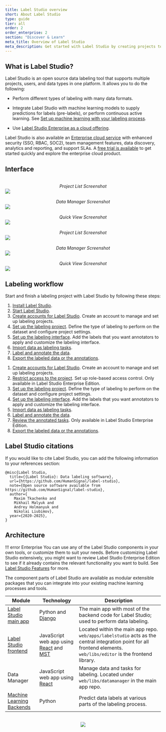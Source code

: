 ```yaml
---
title: Label Studio overview
short: About Label Studio
type: guide
tier: all
order: 2
order_enterprise: 2
section: "Discover & Learn"
meta_title: Overview of Label Studio
meta_description: Get started with Label Studio by creating projects to label and annotate data for machine learning and data science models.
---
```


## What is Label Studio?

Label Studio is an open source data labeling tool that supports multiple projects, users, and data types in one platform. It allows you to do the following:

- Perform different types of labeling with many data formats.

- Integrate Label Studio with machine learning models to supply predictions for labels (pre-labels), or perform continuous active learning. See [Set up machine learning with your labeling process](ml).

<div class="enterprise-only">

- Use [Label Studio Enterprise as a cloud offering](https://humansignal.com/platform/).

</div>

<div class="opensource-only">

Label Studio is also available an [Enterprise cloud service](https://humansignal.com/platform/) with enhanced security (SSO, RBAC, SOC2), team management features, data discovery, analytics and reporting, and support SLAs. A [free trial is available](https://humansignal.com/free-trial) to get started quickly and explore the enterprise cloud product.

</div>

## Interface

<div class="opensource-only">

<br>
<center><i>Project List Screenshot</i></center>
<img class="make-intense-zoom" src="/images/terms/os/projects-min.png">
<br><br>
<center><i>Data Manager Screenshot</i></center>
<img class="make-intense-zoom" src="/images/terms/os/project--data-manager-min.png">
<br><br>
<center><i>Quick View Screenshot</i></center>
<img class="make-intense-zoom" src="/images/terms/os/project--data-manager--quick-view-min.png">

</div>

<div class="enterprise-only">

<br>
<center><i>Project List Screenshot</i></center>
<img class="make-intense-zoom" src="/images/terms/ent/workspace-min.png">
<br><br>
<center><i>Data Manager Screenshot</i></center>
<img class="make-intense-zoom" src="/images/terms/ent/project--data-manager-min.png">
<br><br>
<center><i>Quick View Screenshot</i></center>
<img class="make-intense-zoom" src="/images/terms/ent/project--data-manager--quick-view-min.png">

</div>



## Labeling workflow

Start and finish a labeling project with Label Studio by following these steps:

<div class="opensource-only">

1. [Install Label Studio](install.html).
2. [Start Label Studio](start.html).
3. [Create accounts for Label Studio](signup.html). Create an account to manage and set up labeling projects.
4. [Set up the labeling project](setup_project.html). Define the type of labeling to perform on the dataset and configure project settings.
5. [Set up the labeling interface](setup.html). Add the labels that you want annotators to apply and customize the labeling interface.
6. [Import data as labeling tasks](tasks.html).
7. [Label and annotate the data](labeling.html).
8. [Export the labeled data or the annotations](export.html).

</div>

<div class="enterprise-only">

1. [Create accounts for Label Studio](manage_users.html#Signup). Create an account to manage and set up labeling projects.
2. [Restrict access to the project](manage_users.html). Set up role-based access control. Only available in Label Studio Enterprise Edition.
3. [Set up the labeling project](setup_project.html). Define the type of labeling to perform on the dataset and configure project settings.
4. [Set up the labeling interface](setup.html). Add the labels that you want annotators to apply and customize the labeling interface.
5. [Import data as labeling tasks](tasks.html).
6. [Label and annotate the data](labeling.html).
7. [Review the annotated tasks](quality.html). Only available in Label Studio Enterprise Edition.
8. [Export the labeled data or the annotations](export.html).

</div>

## Label Studio citations

If you would like to cite Label Studio, you can add the following information to your references section:

```
@misc{Label Studio,
  title={{Label Studio}: Data labeling software},
  url={https://github.com/HumanSignal/label-studio},
  note={Open source software available from https://github.com/HumanSignal/label-studio},
  author={
    Maxim Tkachenko and
    Mikhail Malyuk and
    Andrey Holmanyuk and
    Nikolai Liubimov},
  year={2020-2025},
}
```

## Architecture

<div class="opensource-only">

!!! error Enterprise
    You can use any of the Label Studio components in your own tools, or customize them to suit your needs. Before customizing Label Studio extensively, you might want to review Label Studio Enterprise Edition to see if it already contains the relevant functionality you want to build. See [Label Studio Features](https://labelstud.io/guide/label_studio_compare.html) for more.

</div>

The component parts of Label Studio are available as modular extensible packages that you can integrate into your existing machine learning processes and tools.


| Module   | Technology      | Description      |
| --------------- | ----------------------------- | ------------------------------------------------------------- |
| [Label Studio main app](https://github.com/HumanSignal/label-studio/)     | Python and [Django](https://www.djangoproject.com/)    | The main app with most of the backend code for Label Studio; used to perform data labeling.    |
| [Label Studio frontend](frontend_reference)       | JavaScript web app using [React](https://reactjs.org/) and [MST](https://github.com/mobxjs/mobx-state-tree) | Located within the main app repo. `web/apps/labelstudio` acts as the central integration point for all frontend elements. `web/libs/editor` is the frontend library.              |
| Data Manager      | JavaScript web app using [React](https://reactjs.org/)     | Manage data and tasks for labeling. Located under `web/libs/datamanager` in the main app repo.                         |
| [Machine Learning Backends](https://github.com/HumanSignal/label-studio-ml-backend) | Python   | Predict data labels at various parts of the labeling process. |

<br>
<div style="margin:auto; text-align:center;"><img src="/images/ls-modules-scheme.png"/></div>




